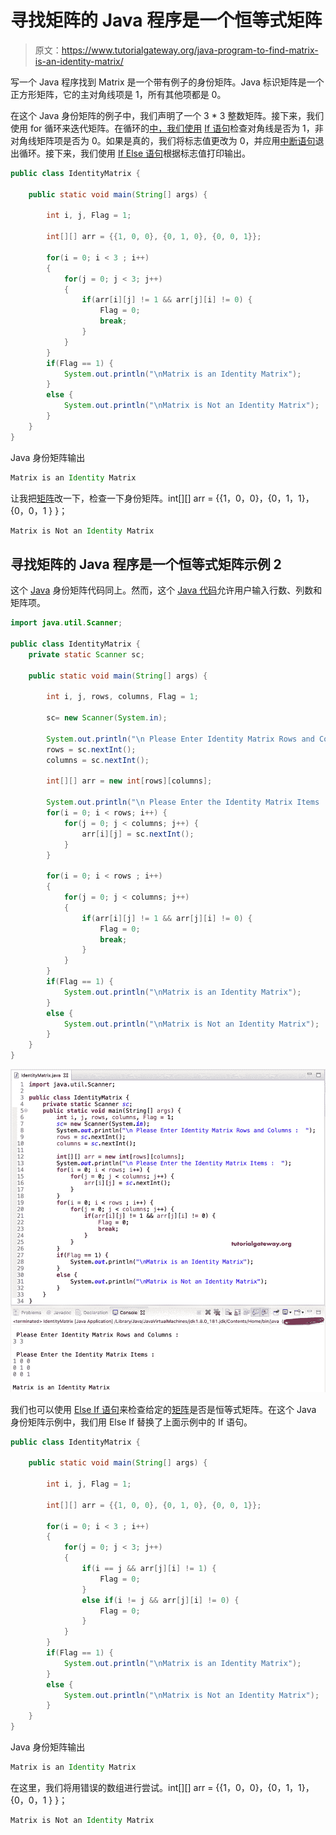 # 寻找矩阵的 Java 程序是一个恒等式矩阵

> 原文：<https://www.tutorialgateway.org/java-program-to-find-matrix-is-an-identity-matrix/>

写一个 Java 程序找到 Matrix 是一个带有例子的身份矩阵。Java 标识矩阵是一个正方形矩阵，它的主对角线项是 1，所有其他项都是 0。

在这个 Java 身份矩阵的例子中，我们声明了一个 3 * 3 整数矩阵。接下来，我们使用 for 循环来迭代矩阵。在循环的[中，我们使用](https://www.tutorialgateway.org/java-for-loop/) [If 语句](https://www.tutorialgateway.org/java-if-statement/)检查对角线是否为 1，非对角线矩阵项是否为 0。如果是真的，我们将标志值更改为 0，并应用[中断语句](https://www.tutorialgateway.org/java-break-statement/)退出循环。接下来，我们使用 [If Else 语句](https://www.tutorialgateway.org/java-if-else-statement/)根据标志值打印输出。

```java
public class IdentityMatrix {

	public static void main(String[] args) {

		int i, j, Flag = 1;

		int[][] arr = {{1, 0, 0}, {0, 1, 0}, {0, 0, 1}};

		for(i = 0; i < 3 ; i++)
		{
			for(j = 0; j < 3; j++)
			{
				if(arr[i][j] != 1 && arr[j][i] != 0) {
					Flag = 0;
					break;
				}
			}
		}
		if(Flag == 1) {
			System.out.println("\nMatrix is an Identity Matrix");
		}
		else {
			System.out.println("\nMatrix is Not an Identity Matrix");
		}
	}
}
```

Java 身份矩阵输出

```java
Matrix is an Identity Matrix
```

让我把[矩阵](https://www.tutorialgateway.org/two-dimensional-array-in-java/)改一下，检查一下身份矩阵。int[][] arr = {{1，0，0}，{0，1，1}，{0，0，1 } }；

```java
Matrix is Not an Identity Matrix
```

## 寻找矩阵的 Java 程序是一个恒等式矩阵示例 2

这个 [Java](https://www.tutorialgateway.org/java-tutorial/) 身份矩阵代码同上。然而，这个 [Java 代码](https://www.tutorialgateway.org/learn-java-programs/)允许用户输入行数、列数和矩阵项。

```java
import java.util.Scanner;

public class IdentityMatrix {
	private static Scanner sc;

	public static void main(String[] args) {

		int i, j, rows, columns, Flag = 1;

		sc= new Scanner(System.in);

		System.out.println("\n Please Enter Identity Matrix Rows and Columns :  ");
		rows = sc.nextInt();
		columns = sc.nextInt();

		int[][] arr = new int[rows][columns];

		System.out.println("\n Please Enter the Identity Matrix Items :  ");
		for(i = 0; i < rows; i++) {
			for(j = 0; j < columns; j++) {
				arr[i][j] = sc.nextInt();
			}		
		}

		for(i = 0; i < rows ; i++)
		{
			for(j = 0; j < columns; j++)
			{
				if(arr[i][j] != 1 && arr[j][i] != 0) {
					Flag = 0;
					break;
				}
			}
		}
		if(Flag == 1) {
			System.out.println("\nMatrix is an Identity Matrix");
		}
		else {
			System.out.println("\nMatrix is Not an Identity Matrix");
		}
	}
}
```

![Java Program to find Matrix is an Identity Matrix 3](img/f46ac3ebd19607f2f07170c9b234ae8f.png)

我们也可以使用 [Else If 语句](https://www.tutorialgateway.org/java-else-if-statement/)来检查给定的[矩阵](https://www.tutorialgateway.org/two-dimensional-array-in-java/)是否是恒等式矩阵。在这个 Java 身份矩阵示例中，我们用 Else If 替换了上面示例中的 If 语句。

```java
public class IdentityMatrix {

	public static void main(String[] args) {

		int i, j, Flag = 1;

		int[][] arr = {{1, 0, 0}, {0, 1, 0}, {0, 0, 1}};

		for(i = 0; i < 3 ; i++)
		{
			for(j = 0; j < 3; j++)
			{
				if(i == j && arr[j][i] != 1) {
					Flag = 0;
				}
				else if(i != j && arr[j][i] != 0) {
					Flag = 0;
				}
			}
		}
		if(Flag == 1) {
			System.out.println("\nMatrix is an Identity Matrix");
		}
		else {
			System.out.println("\nMatrix is Not an Identity Matrix");
		}
	}
}
```

Java 身份矩阵输出

```java
Matrix is an Identity Matrix
```

在这里，我们将用错误的数组进行尝试。int[][] arr = {{1，0，0}，{0，1，1}，{0，0，1 } }；

```java
Matrix is Not an Identity Matrix
```